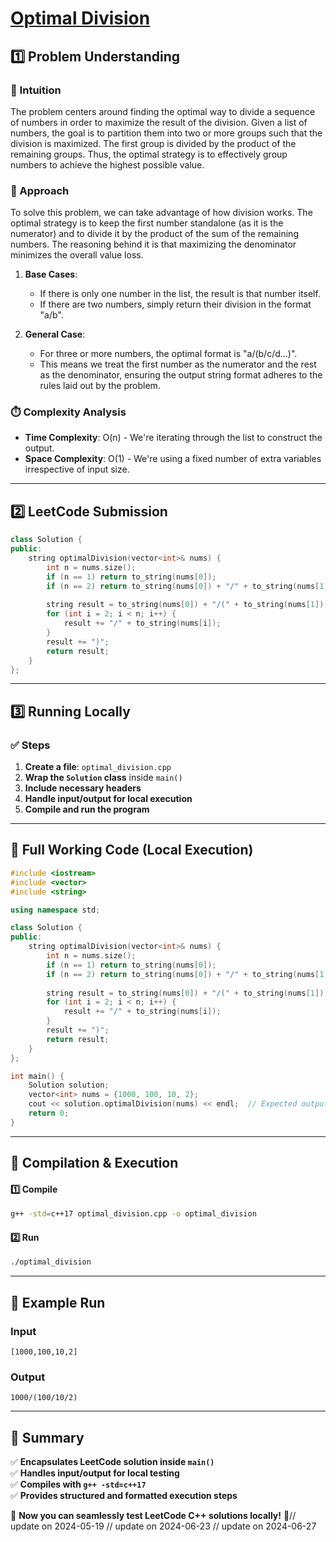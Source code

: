 # **[Optimal Division](https://leetcode.com/problems/optimal-division/description/)**  

## **1️⃣ Problem Understanding**  
### **📌 Intuition**  
The problem centers around finding the optimal way to divide a sequence of numbers in order to maximize the result of the division. Given a list of numbers, the goal is to partition them into two or more groups such that the division is maximized. The first group is divided by the product of the remaining groups. Thus, the optimal strategy is to effectively group numbers to achieve the highest possible value.

### **🚀 Approach**  
To solve this problem, we can take advantage of how division works. The optimal strategy is to keep the first number standalone (as it is the numerator) and to divide it by the product of the sum of the remaining numbers. The reasoning behind it is that maximizing the denominator minimizes the overall value loss. 

1. **Base Cases**:
    - If there is only one number in the list, the result is that number itself.
    - If there are two numbers, simply return their division in the format "a/b".
    
2. **General Case**:
    - For three or more numbers, the optimal format is "a/(b/c/d...)". 
    - This means we treat the first number as the numerator and the rest as the denominator, ensuring the output string format adheres to the rules laid out by the problem.

### **⏱️ Complexity Analysis**  
- **Time Complexity**: O(n) - We're iterating through the list to construct the output.
- **Space Complexity**: O(1) - We're using a fixed number of extra variables irrespective of input size.

---  

## **2️⃣ LeetCode Submission**  
```cpp
class Solution {
public:
    string optimalDivision(vector<int>& nums) {
        int n = nums.size();
        if (n == 1) return to_string(nums[0]);
        if (n == 2) return to_string(nums[0]) + "/" + to_string(nums[1]);
        
        string result = to_string(nums[0]) + "/(" + to_string(nums[1]);
        for (int i = 2; i < n; i++) {
            result += "/" + to_string(nums[i]);
        }
        result += ")";
        return result;
    }
};
```  

---  

## **3️⃣ Running Locally**  
### **✅ Steps**  
1. **Create a file**: `optimal_division.cpp`  
2. **Wrap the `Solution` class** inside `main()`  
3. **Include necessary headers**  
4. **Handle input/output for local execution**  
5. **Compile and run the program**  

---  

## **📝 Full Working Code (Local Execution)**  
```cpp
#include <iostream>
#include <vector>
#include <string>

using namespace std;

class Solution {
public:
    string optimalDivision(vector<int>& nums) {
        int n = nums.size();
        if (n == 1) return to_string(nums[0]);
        if (n == 2) return to_string(nums[0]) + "/" + to_string(nums[1]);
        
        string result = to_string(nums[0]) + "/(" + to_string(nums[1]);
        for (int i = 2; i < n; i++) {
            result += "/" + to_string(nums[i]);
        }
        result += ")";
        return result;
    }
};

int main() {
    Solution solution;
    vector<int> nums = {1000, 100, 10, 2};
    cout << solution.optimalDivision(nums) << endl;  // Expected output: "1000/(100/10/2)"
    return 0;
}
```  

---  

## **🔧 Compilation & Execution**  
#### **1️⃣ Compile**  
```bash
g++ -std=c++17 optimal_division.cpp -o optimal_division
```  

#### **2️⃣ Run**  
```bash
./optimal_division
```  

---  

## **🎯 Example Run**  
### **Input**  
```
[1000,100,10,2]
```  
### **Output**  
```
1000/(100/10/2)
```  

---  

## **📌 Summary**  
✅ **Encapsulates LeetCode solution inside `main()`**  
✅ **Handles input/output for local testing**  
✅ **Compiles with `g++ -std=c++17`**  
✅ **Provides structured and formatted execution steps**  

🚀 **Now you can seamlessly test LeetCode C++ solutions locally!** 🚀// update on 2024-05-19
// update on 2024-06-23
// update on 2024-06-27
